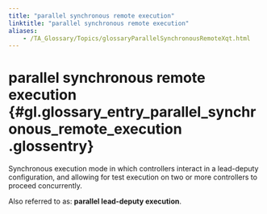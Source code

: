 ```yaml
--- 
title: "parallel synchronous remote execution"
linktitle: "parallel synchronous remote execution"
aliases: 
    - /TA_Glossary/Topics/glossaryParallelSynchronousRemoteXqt.html
---
```

# parallel synchronous remote execution {#gl.glossary_entry_parallel_synchronous_remote_execution .glossentry}

Synchronous execution mode in which controllers interact in a lead-deputy configuration, and allowing for test execution on two or more controllers to proceed concurrently.

Also referred to as: **parallel lead-deputy execution**.

